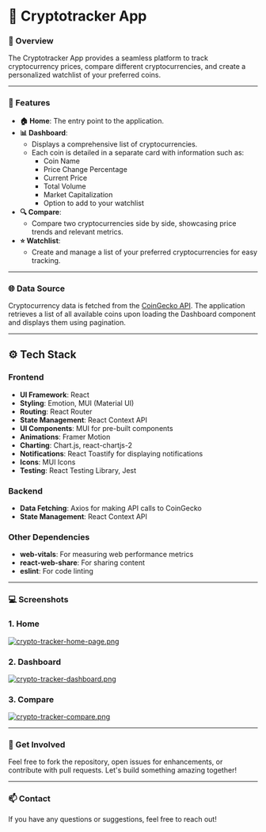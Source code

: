 # 🌟 Cryptotracker App

### 📖 Overview
The Cryptotracker App provides a seamless platform to track cryptocurrency prices, compare different cryptocurrencies, and create a personalized watchlist of your preferred coins.

---

### 🚀 Features
- **🏠 Home**: The entry point to the application.
- **📊 Dashboard**: 
  - Displays a comprehensive list of cryptocurrencies.
  - Each coin is detailed in a separate card with information such as:
    - Coin Name
    - Price Change Percentage
    - Current Price
    - Total Volume
    - Market Capitalization
    - Option to add to your watchlist
- **🔍 Compare**: 
  - Compare two cryptocurrencies side by side, showcasing price trends and relevant metrics.
- **⭐ Watchlist**: 
  - Create and manage a list of your preferred cryptocurrencies for easy tracking.

---

### 🌐 Data Source
Cryptocurrency data is fetched from the [CoinGecko API](https://www.coingecko.com/). The application retrieves a list of all available coins upon loading the Dashboard component and displays them using pagination.

---

## ⚙️ Tech Stack

### Frontend
- **UI Framework**: React
- **Styling**: Emotion, MUI (Material UI)
- **Routing**: React Router
- **State Management**: React Context API
- **UI Components**: MUI for pre-built components
- **Animations**: Framer Motion
- **Charting**: Chart.js, react-chartjs-2
- **Notifications**: React Toastify for displaying notifications
- **Icons**: MUI Icons
- **Testing**: React Testing Library, Jest

### Backend
- **Data Fetching**: Axios for making API calls to CoinGecko
- **State Management**: React Context API

### Other Dependencies
- **web-vitals**: For measuring web performance metrics
- **react-web-share**: For sharing content
- **eslint**: For code linting

---

### 💻 Screenshots

### 1. Home

[![crypto-tracker-home-page.png](https://i.postimg.cc/JzzCkN1Q/crypto-tracker-home-page.png)](https://postimg.cc/yktGqS3J)

### 2. Dashboard

[![crypto-tracker-dashboard.png](https://i.postimg.cc/dVwtSZJ7/crypto-tracker-dashboard.png)](https://postimg.cc/TpN6KwLG)

### 3. Compare


[![crypto-tracker-compare.png](https://i.postimg.cc/pLwkHv1n/crypto-tracker-compare.png)](https://postimg.cc/68hCrkK9)

---

### 🤝 Get Involved
Feel free to fork the repository, open issues for enhancements, or contribute with pull requests. Let's build something amazing together!

---

### 📫 Contact
If you have any questions or suggestions, feel free to reach out!
